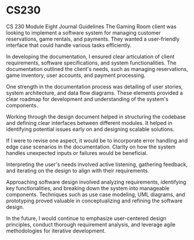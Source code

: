 # CS230
CS 230 Module Eight Journal Guidelines
The Gaming Room client was looking to implement a software system for managing customer reservations, game rentals, and payments. They wanted a user-friendly interface that could handle various tasks efficiently.

In developing the documentation, I ensured clear articulation of client requirements, software specifications, and system functionalities. The documentation outlined the client's needs, such as managing reservations, game inventory, user accounts, and payment processing.

One strength in the documentation process was detailing of user stories, system architecture, and data flow diagrams. These elements provided a clear roadmap for development and understanding of the system's components.

Working through the design document helped in structuring the codebase and defining clear interfaces between different modules. It helped in identifying potential issues early on and designing scalable solutions.

If I were to revise one aspect, it would be to incorporate error handling and edge case scenarios in the documentation. Clarity on how the system handles unexpected inputs or failures would be beneficial.

Interpreting the user's needs involved active listening, gathering feedback, and iterating on the design to align with their requirements. 

Approaching software design involved analyzing requirements, identifying key functionalities, and breaking down the system into manageable components. Techniques such as use case modeling, UML diagrams, and prototyping proved valuable in conceptualizing and refining the software design.

In the future, I would continue to emphasize user-centered design principles, conduct thorough requirement analysis, and leverage agile methodologies for iterative development. 
